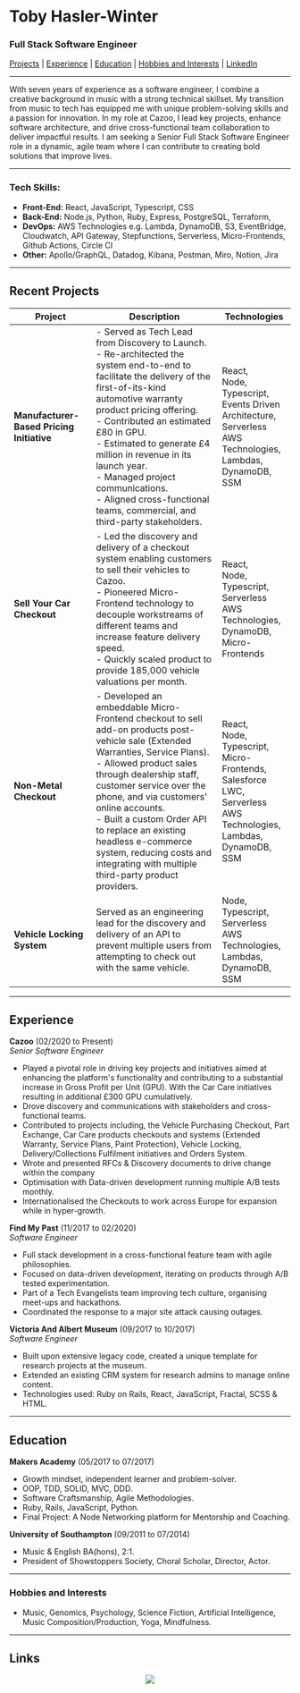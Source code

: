 # Toby Hasler-Winter

### Full Stack Software Engineer

[Projects](#projects) | [Experience](#experience) | [Education](#education) | [Hobbies and Interests](#hobbies-and-interests) | [LinkedIn](https://www.linkedin.com/in/toby-hasler-winter-16901227)

---

With seven years of experience as a software engineer, I combine a creative background in music with a strong technical skillset. My transition from music to tech has equipped me with unique problem-solving skills and a passion for innovation. In my role at Cazoo, I lead key projects, enhance software architecture, and drive cross-functional team collaboration to deliver impactful results. I am seeking a Senior Full Stack Software Engineer role in a dynamic, agile team where I can contribute to creating bold solutions that improve lives.

---

### Tech Skills:

- **Front-End:** React, JavaScript, Typescript, CSS
- **Back-End:** Node.js, Python, Ruby, Express, PostgreSQL, Terraform,
- **DevOps:** AWS Technologies e.g. Lambda, DynamoDB, S3, EventBridge, Cloudwatch, API Gateway, Stepfunctions, Serverless, Micro-Frontends, Github Actions, Circle CI
- **Other:** Apollo/GraphQL, Datadog, Kibana, Postman, Miro, Notion, Jira

---

## Recent Projects

| Project                                   | Description                                                                                                                                                                                                                                                                                                                                                                                                                         | Technologies                                                                                                                                  |
| ----------------------------------------- | ----------------------------------------------------------------------------------------------------------------------------------------------------------------------------------------------------------------------------------------------------------------------------------------------------------------------------------------------------------------------------------------------------------------------------------- | --------------------------------------------------------------------------------------------------------------------------------------------- |
| **Manufacturer-Based Pricing Initiative** | - Served as Tech Lead from Discovery to Launch. <br>- Re-architected the system end-to-end to facilitate the delivery of the first-of-its-kind automotive warranty product pricing offering. <br>- Contributed an estimated £80 in GPU. <br>- Estimated to generate £4 million in revenue in its launch year. <br>- Managed project communications. <br>- Aligned cross-functional teams, commercial, and third-party stakeholders. | React, <br>Node, <br>Typescript, <br>Events Driven Architecture, <br>Serverless AWS Technologies, <br>Lambdas, <br>DynamoDB, <br>SSM          |
| **Sell Your Car Checkout**                | - Led the discovery and delivery of a checkout system enabling customers to sell their vehicles to Cazoo. <br> - Pioneered Micro-Frontend technology to decouple workstreams of different teams and increase feature delivery speed. <br> - Quickly scaled product to provide 185,000 vehicle valuations per month.                                                                                                                 | React, <br>Node, <br>Typescript, <br>Serverless AWS Technologies, <br>DynamoDB, <br>Micro-Frontends                                           |
| **Non-Metal Checkout**                    | - Developed an embeddable Micro-Frontend checkout to sell add-on products post-vehicle sale (Extended Warranties, Service Plans). <br>- Allowed product sales through dealership staff, customer service over the phone, and via customers' online accounts. <br>- Built a custom Order API to replace an existing headless e-commerce system, reducing costs and integrating with multiple third-party product providers.          | React, <br>Node, <br>Typescript, <br>Micro-Frontends, <br>Salesforce LWC, <br>Serverless AWS Technologies, <br>Lambdas, <br>DynamoDB, <br>SSM |
| **Vehicle Locking System**                | Served as an engineering lead for the discovery and delivery of an API to prevent multiple users from attempting to check out with the same vehicle.                                                                                                                                                                                                                                                                                | Node, <br>Typescript, <br>Serverless AWS Technologies, <br>Lambdas, <br>DynamoDB, <br>SSM                                                     |

---

## Experience

**Cazoo** (02/2020 to Present) <br>
_Senior Software Engineer_

- Played a pivotal role in driving key projects and initiatives aimed at enhancing the platform's functionality and contributing to a substantial increase in Gross Profit per Unit (GPU). With the Car Care initiatives resulting in additional £300 GPU cumulatively.
- Drove discovery and communications with stakeholders and cross-functional teams.
- Contributed to projects including, the Vehicle Purchasing Checkout, Part Exchange, Car Care products checkouts and systems (Extended Warranty, Service Plans, Paint Protection), Vehicle Locking, Delivery/Collections Fulfilment initiatives and Orders System.
- Wrote and presented RFCs & Discovery documents to drive change within the company
- Optimisation with Data-driven development running multiple A/B tests monthly.
- Internationalised the Checkouts to work across Europe for expansion while in hyper-growth.

**Find My Past** (11/2017 to 02/2020) <br>
_Software Engineer_

- Full stack development in a cross-functional feature team with agile philosophies.
- Focused on data-driven development, iterating on products through A/B tested experimentation.
- Part of a Tech Evangelists team improving tech culture, organising meet-ups and hackathons.
- Coordinated the response to a major site attack causing outages.

**Victoria And Albert Museum** (09/2017 to 10/2017) <br>
_Software Engineer_

- Built upon extensive legacy code, created a unique template for research projects at the museum.
- Extended an existing CRM system for research admins to manage online content.
- Technologies used: Ruby on Rails, React, JavaScript, Fractal, SCSS & HTML.

---

## Education

**Makers Academy** (05/2017 to 07/2017)

- Growth mindset, independent learner and problem-solver.
- OOP, TDD, SOLID, MVC, DDD.
- Software Craftsmanship, Agile Methodologies.
- Ruby, Rails, JavaScript, Python.
- Final Project: A Node Networking platform for Mentorship and Coaching.

**University of Southampton** (09/2011 to 07/2014)

- Music & English BA(hons), 2:1.
- President of Showstoppers Society, Choral Scholar, Director, Actor.

---

### Hobbies and Interests

- Music, Genomics, Psychology, Science Fiction, Artificial Intelligence, Music Composition/Production, Yoga, Mindfulness.

---

## Links

<p align="center">
<a href="https://www.linkedin.com/in/toby-hasler-winter-16901227/">
<img src="https://img.shields.io/badge/LinkedIn-0077B5?style=for-the-badge&logo=linkedin&logoColor=white"></a>
</p>
